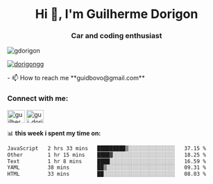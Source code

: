 <h1 align="center">Hi 👋, I'm Guilherme Dorigon</h1>
<h3 align="center">Car and coding enthusiast</h3>

<p align="left"> <img src="https://komarev.com/ghpvc/?username=gdorigon&label=Profile%20views&color=0e75b6&style=flat" alt="gdorigon" /> </p>

<p align="left"> <a href="https://twitter.com/dorigongg" target="blank"><img src="https://img.shields.io/twitter/follow/dorigongg?logo=twitter&style=for-the-badge" alt="dorigongg" /></a> </p>
<!--
- 🔭 I’m currently working on **@integra.do**
-->
- 📫 How to reach me **guidbovo@gmail.com**

<h3 align="left">Connect with me:</h3>
<p align="left">

<a href="https://linkedin.com/in/guilherme dorigon" target="blank"><img align="center" src="https://raw.githubusercontent.com/rahuldkjain/github-profile-readme-generator/master/src/images/icons/Social/linked-in-alt.svg" alt="guilherme dorigon" height="30" width="40" /></a>
<a href="https://instagram.com/gui_dorigon" target="blank"><img align="center" src="https://raw.githubusercontent.com/rahuldkjain/github-profile-readme-generator/master/src/images/icons/Social/instagram.svg" alt="gui_dorigon" height="30" width="40" /></a>
</p>

📊 **this week i spent my time on:**

<!--START_SECTION:waka-->

```txt
JavaScript   2 hrs 33 mins   █████████▒░░░░░░░░░░░░░░░   37.15 %
Other        1 hr 15 mins    ████▓░░░░░░░░░░░░░░░░░░░░   18.25 %
Text         1 hr 8 mins     ████░░░░░░░░░░░░░░░░░░░░░   16.59 %
YAML         38 mins         ██▒░░░░░░░░░░░░░░░░░░░░░░   09.31 %
HTML         33 mins         ██░░░░░░░░░░░░░░░░░░░░░░░   08.03 %
```

<!--END_SECTION:waka-->
